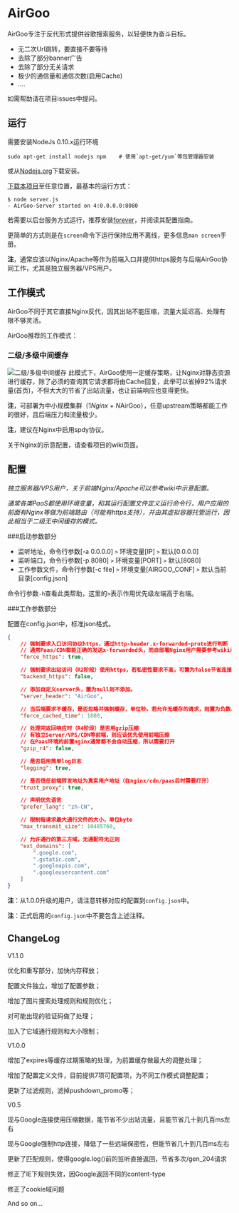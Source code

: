# AirGoo

AirGoo专注于反代形式提供谷歌搜索服务，以轻便快为奋斗目标。

- 无二次Url跳转，要直接不要等待
- 去除了部分banner广告
- 去除了部分无关请求
- 极少的通信量和通信次数(启用Cache)
- ....

如需帮助请在项目issues中提问。

## 运行

需要安装NodeJs 0.10.x运行环境
```
sudo apt-get install nodejs npm    # 使用`apt-get/yum`等包管理器安装
```
或从[Nodejs.org](http://nodejs.org/download/)下载安装。

[下载本项目](https://github.com/spance/AirGoo/archive/master.zip)至任意位置，最基本的运行方式：
```
$ node server.js
- AirGoo-Server started on 4:0.0.0.0:8080
```

若需要以后台服务方式运行，推荐安装[forever](https://github.com/nodejitsu/forever)，并阅读其配置指南。

更简单的方式则是在`screen`命令下运行保持应用不离线，更多信息`man screen`手册。

**注**，通常应该以Nginx/Apache等作为前端入口并提供https服务与后端AirGoo协同工作，尤其是独立服务器/VPS用户。

## 工作模式

AirGoo不同于其它直接Nginx反代，因其出站不能压缩，流量大延迟高、处理有限不够灵活。

AirGoo推荐的工作模式：

### 二级/多级中间缓存

![二级/多级中间缓存](https://i.imgur.com/nU5lCui.png)
此模式下，AirGoo使用一定缓存策略，让Nginx对静态资源进行缓存，除了必须的查询其它请求都将由Cache回复，此举可以省掉92%请求量(首页)，不但大大的节省了出站流量，也让前端响应也变得更快。

**注**，可部署为中小规模集群（1*Nginx + N*AirGoo），任意upstream策略都能工作的很好，且后端压力和流量极少。

**注**，建议在Nginx中启用spdy协议。

关于Nginx的示意配置，请查看项目的wiki页面。

## 配置

*独立服务器/VPS用户，关于前端Nginx/Apache可以参考wiki中示意配置。*

*通常各类PaaS都使用环境变量，和其运行配置文件定义运行命令行，用户应用的前面有Nginx等做为前端路由（可能有https支持），并由其虚拟容器托管运行，因此相当于二级无中间缓存的模式。*

###启动参数部分

- 监听地址，命令行参数[-a 0.0.0.0] `>` 环境变量[IP] `>` 默认[0.0.0.0]
- 监听端口，命令行参数[-p 8080] `>` 环境变量[PORT] `>` 默认[8080]
- 工作参数文件，命令行参数[-c file] `>` 环境变量[AIRGOO_CONF] `>` 默认当前目录[config.json]

命令行参数`-h`查看此类帮助，这里的`>`表示作用优先级左端高于右端。

###工作参数部分

配置在config.json中，标准json格式。

```json
{
	// 强制要求入口访问协议https，通过http-header.x-forwarded-proto进行判断
	// 通常Paas/CDN都能正确的发送x-forwarded头，而自部署Nginx用户需要参考wiki示意
    "force_https": true,  

	// 强制要求出站访问（R2阶段）使用https，若私密性要求不高，可置为false节省连接时间。
    "backend_https": false,  

	// 添加自定义server头，置为null则不添加。
    "server_header": "AirGoo",  

	// 当后端要求不缓存，是否忽略并强制缓存，单位秒。若允许无缓存的请求，则置为负数。
    "force_cached_time": 1800,  

	// 处理完返回响应时（R4阶段）是否用gzip压缩
	// 有独立Server/VPS/CDN等前端，则应该优先使用前端压缩
	// 在Paas环境的前置nginx通常都不会自动压缩，所以需要打开
    "gzip_r4": false,  

	// 是否启用简单log日志
    "logging": true,  

	// 是否信任前端转发地址为真实用户地址（在nginx/cdn/paas后时需要打开）
    "trust_proxy": true,  

	// 声明优先语言
    "prefer_lang": "zh-CN",  

	// 限制每请求最大通行文件的大小，单位byte
    "max_transmit_size": 10485760,  

	// 允许通行的第三方域，无通配符无正则
    "ext_domains": [  
        ".google.com",
        ".gstatic.com",
        ".googleapis.com",
        ".googleusercontent.com"
    ]
}
```

**注**：从1.0.0升级的用户，请注意转移对应的配置到`config.json`中。

**注**：正式启用的`config.json`中不要包含上述注释。

## ChangeLog

V1.1.0

优化和重写部分，加快内存释放；

配置文件独立，增加了配置参数；

增加了图片搜索处理规则和规则优化；

对可能出现的验证码做了处理；

加入了它域通行规则和大小限制；


V1.0.0

增加了expires等缓存过期策略的处理，为前置缓存做最大的调整处理；

增加了配置定义文件，目前提供7项可配置项，为不同工作模式调整配置；

更新了过滤规则，滤掉pushdown_promo等；

V0.5

现与Google连接使用压缩数据，能节省不少出站流量，且能节省几十到几百ms左右

现与Google强制http连接，降低了一些远端保密性，但能节省几十到几百ms左右

更新了匹配规则，使得google.log()前的监听直接返回，节省多次/gen_204请求

修正了IE下规则失效，因Google返回不同的content-type

修正了cookie域问题

And so on...
